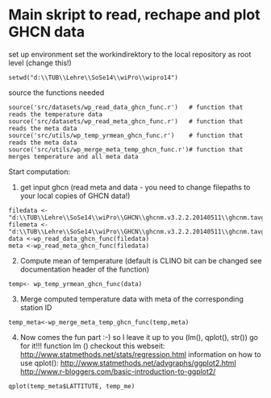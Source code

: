 Main skript to read, rechape and plot GHCN data
========================================================
set up environment
set the workindirektory to the local repository as root level (change this!)

```{r}
setwd("d:\\TUB\\Lehre\\SoSe14\\wiPro\\wipro14")
```

source the functions needed

```{r}
source('src/datasets/wp_read_data_ghcn_func.r')   # function that reads the temperature data
source('src/datasets/wp_read_meta_ghcn_func.r')   # function that reads the meta data
source('src/utils/wp_temp_yrmean_ghcn_func.r')    # function that reads the meta data
source('src/utils/wp_merge_meta_temp_ghcn_func.r')# function that merges temperature and all meta data
```
Start computation:

1. get input ghcn (read meta and data - you need to change filepaths to your local copies of GHCN data!)
```{r}
filedata <- "d:\\TUB\\Lehre\\SoSe14\\wiPro\\GHCN\\ghcnm.v3.2.2.20140511\\ghcnm.tavg.v3.2.2.20140511.qca.dat"
filemeta <- "d:\\TUB\\Lehre\\SoSe14\\wiPro\\GHCN\\ghcnm.v3.2.2.20140511\\ghcnm.tavg.v3.2.2.20140511.qca.inv"
data <-wp_read_data_ghcn_func(filedata)
meta <-wp_read_meta_ghcn_func(filedata)
```
2. Compute mean of temperature (default is CLINO bit can be changed see documentation header of the function)
```{r}
temp<- wp_temp_yrmean_ghcn_func(data)
```
3. Merge computed temperature data with meta of the corresponding station ID 
```{r}
temp_meta<-wp_merge_meta_temp_ghcn_func(temp,meta)
```
4. Now comes the fun part :-) so I leave it up to you (lm(), qplot(), str()) go for it!!!
function lm () checkout this webseit: 
http://www.statmethods.net/stats/regression.html
information on how to use qplot(): 
http://www.statmethods.net/advgraphs/ggplot2.html
http://www.r-bloggers.com/basic-introduction-to-ggplot2/

```{r}
qplot(temp_meta$LATTITUTE, temp_me)
```

